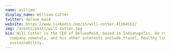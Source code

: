 ```yaml
---
name: william
display_name: William Cotter
twitter: deluxe_maid
website: https://www.linkedin.com/in/will-cotter-41164161/
img: /assets/posts/will-cotter.jpg
bio: Will Cotter is the CEO of DeluxeMaid, based in Indianapolis. He runs the
  company remotely, and his other interests include travel, healthy living, and
  sustainability.
---
```

